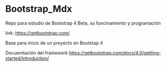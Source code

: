 # Bootstrap_Mdx
Repo para estudio de Bootstrap 4 Beta, su funcinamiento y programación

link: https://getbootstrap.com/

Base para inicio de un proyecto en Bootstap 4

Docuemtación del framework
https://getbootstrap.com/docs/4.0/getting-started/introduction/
 
